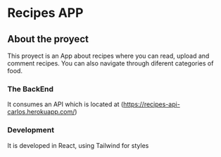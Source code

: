 # Recipes APP

## About the proyect

This proyect is an App about recipes where you can read, upload and comment recipes.
You can also navigate through diferent categories of food.

### The BackEnd

It consumes an API which is located at (https://recipes-api-carlos.herokuapp.com/)

### Development

It is developed in React, using Tailwind for styles
